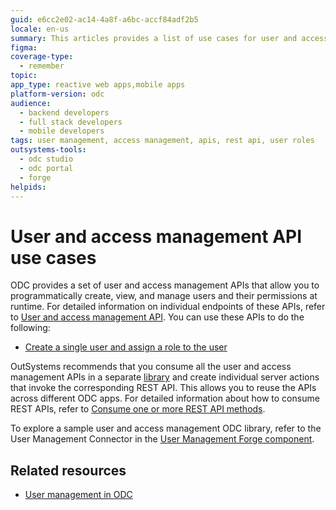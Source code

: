 ```yaml
---
guid: e6cc2e02-ac14-4a8f-a6bc-accf84adf2b5
locale: en-us
summary: This articles provides a list of use cases for user and access management APIs.
figma:
coverage-type:
  - remember
topic:
app_type: reactive web apps,mobile apps
platform-version: odc
audience:
  - backend developers
  - full stack developers
  - mobile developers
tags: user management, access management, apis, rest api, user roles
outsystems-tools:
  - odc studio
  - odc portal
  - forge
helpids:
---
```

# User and access management API use cases

ODC provides a set of user and access management APIs that allow you to programmatically create, view, and manage users and their permissions at runtime. For detailed information on individual endpoints of these APIs, refer to [User and access management API](../../identity-v1.md). You can use these APIs to do the following:

* [Create a single user and assign a role to the user](create-user-assign-role.md)

OutSystems recommends that you consume all the user and access management APIs in a separate [library](../../../libraries/intro.md) and create individual server actions that invoke the corresponding REST API. This allows you to reuse the APIs across different ODC apps.  For detailed information about how to consume REST APIs, refer to [Consume one or more REST API methods](../../../../integration-with-systems/consume_rest/consume-a-rest-api.md). 

To explore a sample user and access management ODC library, refer to the User Management Connector in the [User Management Forge component](https://www.outsystems.com/forge/component-overview/21016/users-management-odc).

## Related resources

* [User management in ODC](../../../../user-management/intro.md)


